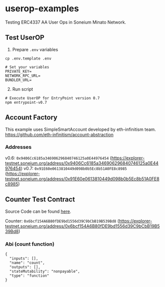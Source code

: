 # userop-examples

Testing ERC4337 AA User Ops in Soneium Minato Network.

## Test UserOP

1. Prepare `.env` variables
```
cp .env.template .env

# Set your variables
PRIVATE_KEY=
NETWORK_RPC_URL=
BUNDLER_URL=
```

2. Run script
```
# Execute UserOP for EntryPoint version 0.7
npm entrypoint-v0.7
```

## Account Factory
This example uses SimpleSmartAccount developed by eth-infinitism team.
https://github.com/eth-infinitism/account-abstraction

### Addresses
v0.6: `0x9406Cc6185a346906296840746125a0E44976454` (https://explorer-testnet.soneium.org/address/0x9406Cc6185a346906296840746125a0E44976454)
v0.7: `0x91E60e0613810449d098b0b5Ec8b51A0FE8c8985` (https://explorer-testnet.soneium.org/address/0x91E60e0613810449d098b0b5Ec8b51A0FE8c8985)

## Counter Test Contract
Source Code can be found [here](https://github.com/eth-infinitism/account-abstraction/blob/develop/contracts/test/TestCounter.sol).

Counter: `0x6bcf154A6B80fDE9bd1556d39C9bCbB19B539Bd8` (https://explorer-testnet.soneium.org/address/0x6bcf154A6B80fDE9bd1556d39C9bCbB19B539Bd8)

### Abi (count function)
```
{
  "inputs": [],
  "name": "count",
  "outputs": [],
  "stateMutability": "nonpayable",
  "type": "function"
}
```

